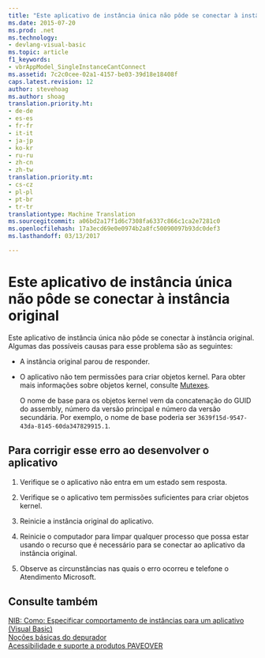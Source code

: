 ```yaml
---
title: "Este aplicativo de instância única não pôde se conectar à instância original | Documentos do Microsoft"
ms.date: 2015-07-20
ms.prod: .net
ms.technology:
- devlang-visual-basic
ms.topic: article
f1_keywords:
- vbrAppModel_SingleInstanceCantConnect
ms.assetid: 7c2c0cee-02a1-4157-be03-39d18e18408f
caps.latest.revision: 12
author: stevehoag
ms.author: shoag
translation.priority.ht:
- de-de
- es-es
- fr-fr
- it-it
- ja-jp
- ko-kr
- ru-ru
- zh-cn
- zh-tw
translation.priority.mt:
- cs-cz
- pl-pl
- pt-br
- tr-tr
translationtype: Machine Translation
ms.sourcegitcommit: a06bd2a17f1d6c7308fa6337c866c1ca2e7281c0
ms.openlocfilehash: 17a3ecd69e0e0974b2a8fc50090097b93dc0def3
ms.lasthandoff: 03/13/2017

---
```

# <a name="this-single-instance-application-could-not-connect-to-the-original-instance"></a>Este aplicativo de instância única não pôde se conectar à instância original
Este aplicativo de instância única não pôde se conectar à instância original. Algumas das possíveis causas para esse problema são as seguintes:  
  
-   A instância original parou de responder.  
  
-   O aplicativo não tem permissões para criar objetos kernel. Para obter mais informações sobre objetos kernel, consulte [Mutexes](http://msdn.microsoft.com/library/9dd06e25-12c0-4a9e-855a-452dc83803e2).  
  
     O nome de base para os objetos kernel vem da concatenação do GUID do assembly, número da versão principal e número da versão secundária. Por exemplo, o nome de base poderia ser `3639f15d-9547-43da-8145-60da347829915.1`.  
  
## <a name="to-correct-this-error-when-developing-the-application"></a>Para corrigir esse erro ao desenvolver o aplicativo  
  
1.  Verifique se o aplicativo não entra em um estado sem resposta.  
  
2.  Verifique se o aplicativo tem permissões suficientes para criar objetos kernel.  
  
3.  Reinicie a instância original do aplicativo.  
  
4.  Reinicie o computador para limpar qualquer processo que possa estar usando o recurso que é necessário para se conectar ao aplicativo da instância original.  
  
5.  Observe as circunstâncias nas quais o erro ocorreu e telefone o Atendimento Microsoft.  
  
## <a name="see-also"></a>Consulte também  
 [NIB: Como: Especificar comportamento de instâncias para um aplicativo (Visual Basic)](http://msdn.microsoft.com/en-us/48539ad8-d960-4210-beab-ee65f6c6dc6e)   
 [Noções básicas do depurador](https://docs.microsoft.com/visualstudio/debugger/debugger-basics)   
 [Acessibilidade e suporte a produtos PAVEOVER](http://msdn.microsoft.com/en-us/14e1d293-7b6d-40a6-bf3e-a92f8ee6c88c)
